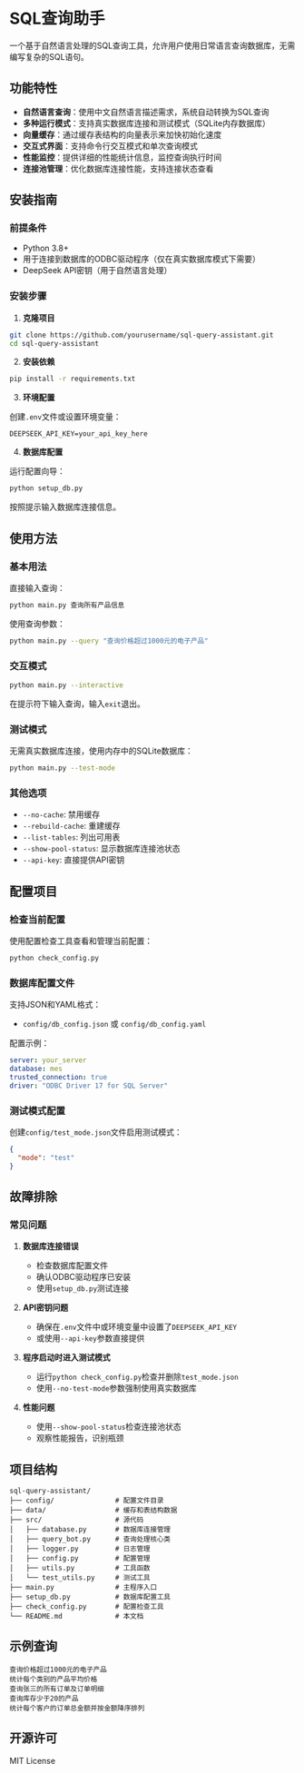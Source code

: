 # SQL查询助手

一个基于自然语言处理的SQL查询工具，允许用户使用日常语言查询数据库，无需编写复杂的SQL语句。

## 功能特性

- **自然语言查询**：使用中文自然语言描述需求，系统自动转换为SQL查询
- **多种运行模式**：支持真实数据库连接和测试模式（SQLite内存数据库）
- **向量缓存**：通过缓存表结构的向量表示来加快初始化速度
- **交互式界面**：支持命令行交互模式和单次查询模式
- **性能监控**：提供详细的性能统计信息，监控查询执行时间
- **连接池管理**：优化数据库连接性能，支持连接状态查看

## 安装指南

### 前提条件

- Python 3.8+
- 用于连接到数据库的ODBC驱动程序（仅在真实数据库模式下需要）
- DeepSeek API密钥（用于自然语言处理）

### 安装步骤

1. **克隆项目**

```bash
git clone https://github.com/yourusername/sql-query-assistant.git
cd sql-query-assistant
```

2. **安装依赖**

```bash
pip install -r requirements.txt
```

3. **环境配置**

创建`.env`文件或设置环境变量：

```
DEEPSEEK_API_KEY=your_api_key_here
```

4. **数据库配置**

运行配置向导：

```bash
python setup_db.py
```

按照提示输入数据库连接信息。

## 使用方法

### 基本用法

直接输入查询：

```bash
python main.py 查询所有产品信息
```

使用查询参数：

```bash
python main.py --query "查询价格超过1000元的电子产品"
```

### 交互模式

```bash
python main.py --interactive
```

在提示符下输入查询，输入`exit`退出。

### 测试模式

无需真实数据库连接，使用内存中的SQLite数据库：

```bash
python main.py --test-mode
```

### 其他选项

- `--no-cache`: 禁用缓存
- `--rebuild-cache`: 重建缓存
- `--list-tables`: 列出可用表
- `--show-pool-status`: 显示数据库连接池状态
- `--api-key`: 直接提供API密钥

## 配置项目

### 检查当前配置

使用配置检查工具查看和管理当前配置：

```bash
python check_config.py
```

### 数据库配置文件

支持JSON和YAML格式：
- `config/db_config.json` 或 `config/db_config.yaml`

配置示例：
```yaml
server: your_server
database: mes
trusted_connection: true
driver: "ODBC Driver 17 for SQL Server"
```

### 测试模式配置

创建`config/test_mode.json`文件启用测试模式：
```json
{
  "mode": "test"
}
```

## 故障排除

### 常见问题

1. **数据库连接错误**
   - 检查数据库配置文件
   - 确认ODBC驱动程序已安装
   - 使用`setup_db.py`测试连接

2. **API密钥问题**
   - 确保在`.env`文件中或环境变量中设置了`DEEPSEEK_API_KEY`
   - 或使用`--api-key`参数直接提供

3. **程序启动时进入测试模式**
   - 运行`python check_config.py`检查并删除`test_mode.json`
   - 使用`--no-test-mode`参数强制使用真实数据库

4. **性能问题**
   - 使用`--show-pool-status`检查连接池状态
   - 观察性能报告，识别瓶颈

## 项目结构

```
sql-query-assistant/
├── config/               # 配置文件目录
├── data/                 # 缓存和表结构数据
├── src/                  # 源代码
│   ├── database.py       # 数据库连接管理
│   ├── query_bot.py      # 查询处理核心类
│   ├── logger.py         # 日志管理
│   ├── config.py         # 配置管理
│   ├── utils.py          # 工具函数
│   └── test_utils.py     # 测试工具
├── main.py               # 主程序入口
├── setup_db.py           # 数据库配置工具
├── check_config.py       # 配置检查工具
└── README.md             # 本文档
```

## 示例查询

```
查询价格超过1000元的电子产品
统计每个类别的产品平均价格
查询张三的所有订单及订单明细
查询库存少于20的产品
统计每个客户的订单总金额并按金额降序排列
```

## 开源许可

MIT License 